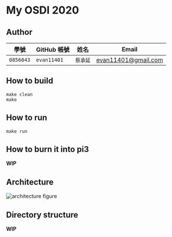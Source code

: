 # My OSDI 2020

## Author

| 學號 | GitHub 帳號 | 姓名 | Email |
| --- | ----------- | --- | --- |
|`0856043`| `evan11401` | `蔡承延` | evan11401@gmail.com |

## How to build

```
make clean
make
```

## How to run

```
make run
```


## How to burn it into pi3

**WIP**

## Architecture

![architecture figure]()

## Directory structure

**WIP**

